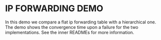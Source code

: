 # IP FORWARDING DEMO

In this demo we compare a flat ip forwarding table with a hierarchical one. The
demo shows the convergence time upon a failure for the two implementations. See the inner READMEs for more information.
